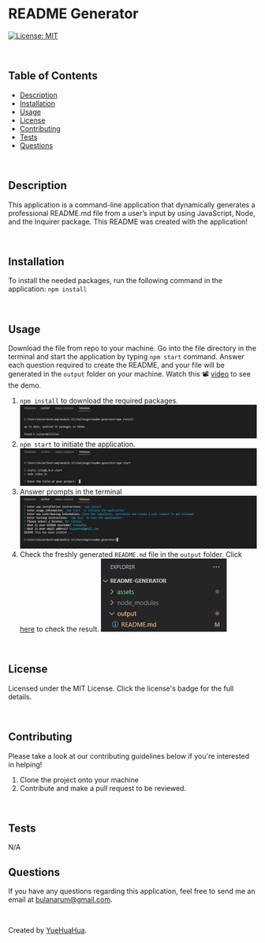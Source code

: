 # README Generator
[![License: MIT](https://img.shields.io/badge/License-MIT-yellow.svg)](https://opensource.org/licenses/MIT)

</br>
  
## Table of Contents

- [Description](#description)
- [Installation](#installation)
- [Usage](#usage)
- [License](#license)
- [Contributing](#contributing)
- [Tests](#tests)
- [Questions](#questions)

</br>

## Description

This application is a command-line application that dynamically generates a professional README.md file from a user’s input by using JavaScript, Node, and the Inquirer package. This README was created with the application!

</br>

## Installation

To install the needed packages, run the following command in the application: `npm install`

</br>

## Usage

Download the file from repo to your machine. Go into the file directory in the terminal and start the application by typing `npm start` command. Answer each question required to create the README, and your file will be generated in the `output` folder on your machine. Watch this 📽 [video](assets/images/file.mov) to see the demo.

1. `npm install` to download the required packages.
![Usage Step 1](./assets/readme-01-step-1.JPG)
2. `npm start` to initiate the application.
![Usage Step 2](./assets/readme-02-step-2.JPG)
3. Answer prompts in the terminal
![Usage Step 3](./assets/readme-03-step-3.JPG)
4. Check the freshly generated `README.md` file in the `output` folder. Click [here](./output/README.md) to check the result.
![Usage Step 4](./assets/readme-04-step-4.JPG)

</br>

## License

Licensed under the MIT License. Click the license's badge for the full details. 

</br>

## Contributing

Please take a look at our contributing guidelines below if you're interested in helping!

1. Clone the project onto your machine
2. Contribute and make a pull request to be reviewed.

</br>

## Tests

N/A

## Questions

If you have any questions regarding this application, feel free to send me an email at [bulanarum@gmail.com](mailto:bulanarum@gmail.com).

</br>

Created by [YueHuaHua](https://github.com/YueHuaHua).
